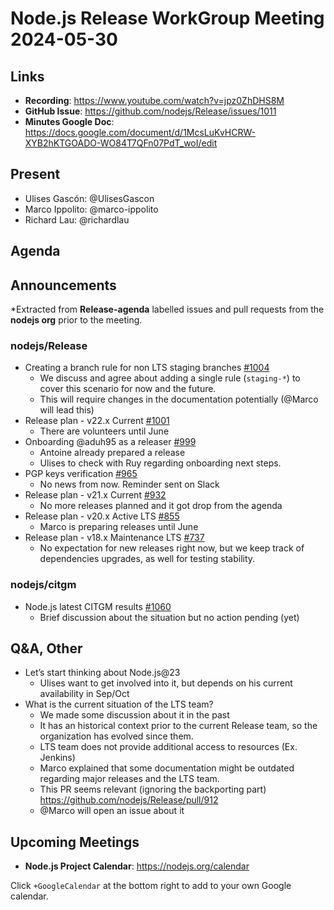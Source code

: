 # Node.js  Release WorkGroup Meeting 2024-05-30

## Links

* **Recording**: https://www.youtube.com/watch?v=jpz0ZhDHS8M
* **GitHub Issue**: https://github.com/nodejs/Release/issues/1011
* **Minutes Google Doc**: https://docs.google.com/document/d/1McsLuKvHCRW-XYB2hKTGOADO-WO84T7QFn07PdT_woI/edit

## Present

* Ulises Gascón: @UlisesGascon
* Marco Ippolito: @marco-ippolito
* Richard Lau: @richardlau


## Agenda

## Announcements

*Extracted from **Release-agenda** labelled issues and pull requests from the **nodejs org** prior to the meeting.

### nodejs/Release

* Creating a branch rule for non LTS staging branches [#1004](https://github.com/nodejs/Release/issues/1004)
  * We discuss and agree about adding a single rule (`staging-*`) to cover this scenario for now and the future.
  * This will require changes in the documentation potentially (@Marco will lead this)
* Release plan - v22.x Current [#1001](https://github.com/nodejs/Release/issues/1001)
  * There are volunteers until June
* Onboarding @aduh95 as a releaser [#999](https://github.com/nodejs/Release/issues/999)
  * Antoine already prepared a release
  * Ulises to check with Ruy regarding onboarding next steps.
* PGP keys verification [#965](https://github.com/nodejs/Release/issues/965)
  * No news from now. Reminder sent on Slack
* Release plan - v21.x Current [#932](https://github.com/nodejs/Release/issues/932)
  * No more releases planned and it got drop from the agenda
* Release plan - v20.x Active LTS [#855](https://github.com/nodejs/Release/issues/855)
  * Marco is preparing releases until June
* Release plan - v18.x Maintenance LTS [#737](https://github.com/nodejs/Release/issues/737)
  * No expectation for new releases right now, but we keep track of dependencies upgrades, as well for testing stability.

### nodejs/citgm

* Node.js latest CITGM results [#1060](https://github.com/nodejs/citgm/issues/1060)
  * Brief discussion about the situation but no action pending (yet)



## Q&A, Other

* Let’s start thinking about Node.js@23
  * Ulises want to get involved into it, but depends on his current availability in Sep/Oct
* What is the current situation of the LTS team?
  * We made some discussion about it in the past
  * It has an historical context prior to the current Release team, so the organization has evolved since them.
  * LTS team does not provide additional access to resources (Ex. Jenkins)
  * Marco explained that some documentation might be outdated regarding major releases and the LTS team.
  * This PR seems relevant (ignoring the backporting part) https://github.com/nodejs/Release/pull/912
  * @Marco will open an issue about it

## Upcoming Meetings

* **Node.js Project Calendar**: <https://nodejs.org/calendar>

Click `+GoogleCalendar` at the bottom right to add to your own Google calendar.

